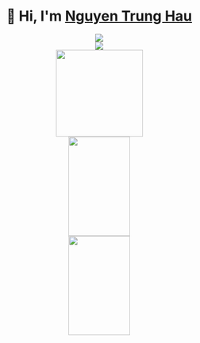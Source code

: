 <h1 align="center">👋 Hi, I'm 
    <a href="https://github.com/Hauharu" target="_blank">Nguyen Trung Hau</a>
</h1>

<div align="center">
    <img src="https://skillicons.dev/icons?i=flask,django,react,spring" /><br>
</div>


<div align="center">
    <img src="https://skillicons.dev/icons?i=cs,cpp,javascript,java,py" /><br>
</div>


<div align="center">
    <img src="https://github-readme-stats.vercel.app/api/top-langs/?username=hauharu&layout=compact&theme=tokyonight" height="175em" />
    <br>
    <img src="https://github-readme-stats.vercel.app/api?username=hauharu&include_all_commits=true&show_icons=true&theme=tokyonight" width='49.7%' height="200em" />
    <img src="https://github-readme-streak-stats.herokuapp.com/?user=hauharu&theme=dracula" width='49.7%' height="200em"/>
</div>
